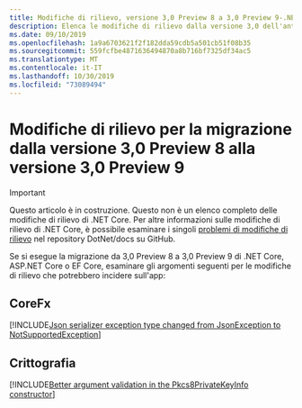 ```yaml
---
title: Modifiche di rilievo, versione 3,0 Preview 8 a 3,0 Preview 9-.NET Core
description: Elenca le modifiche di rilievo dalla versione 3,0 dell'anteprima 7 alla versione 3,0 Preview 8 di .NET Core, ASP.NET Core e EF Core.
ms.date: 09/10/2019
ms.openlocfilehash: 1a9a6703621f2f182dda59cdb5a501cb51f08b35
ms.sourcegitcommit: 559fcfbe4871636494870a8b716bf7325df34ac5
ms.translationtype: MT
ms.contentlocale: it-IT
ms.lasthandoff: 10/30/2019
ms.locfileid: "73089494"
---
```

# <a name="breaking-changes-for-migration-from-version-30-preview-8-to-30-preview-9"></a>Modifiche di rilievo per la migrazione dalla versione 3,0 Preview 8 alla versione 3,0 Preview 9

> [!IMPORTANT]
> Questo articolo è in costruzione. Questo non è un elenco completo delle modifiche di rilievo di .NET Core. Per altre informazioni sulle modifiche di rilievo di .NET Core, è possibile esaminare i singoli [problemi di modifiche di rilievo](https://github.com/dotnet/docs/issues?q=is%3Aissue+is%3Aopen+label%3Abreaking-change) nel repository DotNet/docs su GitHub.

Se si esegue la migrazione da 3,0 Preview 8 a 3,0 Preview 9 di .NET Core, ASP.NET Core o EF Core, esaminare gli argomenti seguenti per le modifiche di rilievo che potrebbero incidere sull'app:

## <a name="corefx"></a>CoreFx

[!INCLUDE[Json serializer exception type changed from JsonException to NotSupportedException](~/includes/core-changes/corefx/serializer-throws-notsupportedexception.md)]

## <a name="cryptography"></a>Crittografia

[!INCLUDE[Better argument validation in the Pkcs8PrivateKeyInfo constructor](~/includes/core-changes/cryptography/better-argument-validation-in-pkcs8privatekeyinfo-ctor.md)]
